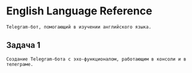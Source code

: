 # English Language Reference
    Telegram-бот, помогающий в изучении английского языка.
## Задача 1
    Создание Telegram-бота с эхо-функционалом, работающим в консоли и в телеграме.